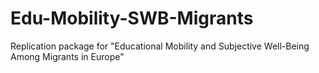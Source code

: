 # Edu-Mobility-SWB-Migrants
Replication package for "Educational Mobility and Subjective Well-Being Among Migrants in Europe"
